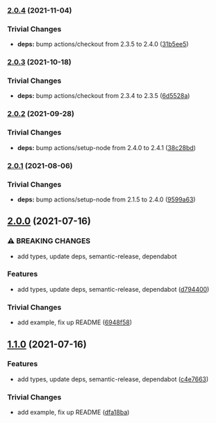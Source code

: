 ### [2.0.4](https://github.com/mikeal/js-sha3/compare/v2.0.3...v2.0.4) (2021-11-04)


### Trivial Changes

* **deps:** bump actions/checkout from 2.3.5 to 2.4.0 ([31b5ee5](https://github.com/mikeal/js-sha3/commit/31b5ee56a037995cb7dc2dbc16917beba3b6f16c))

### [2.0.3](https://github.com/mikeal/js-sha3/compare/v2.0.2...v2.0.3) (2021-10-18)


### Trivial Changes

* **deps:** bump actions/checkout from 2.3.4 to 2.3.5 ([6d5528a](https://github.com/mikeal/js-sha3/commit/6d5528a3ea7321b51ca53d6bcac82ce624b81499))

### [2.0.2](https://github.com/mikeal/js-sha3/compare/v2.0.1...v2.0.2) (2021-09-28)


### Trivial Changes

* **deps:** bump actions/setup-node from 2.4.0 to 2.4.1 ([38c28bd](https://github.com/mikeal/js-sha3/commit/38c28bd298eff3f594e11dde3dd76c5b3a369cca))

### [2.0.1](https://github.com/mikeal/js-sha3/compare/v2.0.0...v2.0.1) (2021-08-06)


### Trivial Changes

* **deps:** bump actions/setup-node from 2.1.5 to 2.4.0 ([9599a63](https://github.com/mikeal/js-sha3/commit/9599a639d04392963ac73cbf98e0b2ea48e23427))

## [2.0.0](https://github.com/mikeal/js-sha3/compare/v1.1.1...v2.0.0) (2021-07-16)


### ⚠ BREAKING CHANGES

* add types, update deps, semantic-release, dependabot

### Features

* add types, update deps, semantic-release, dependabot ([d794400](https://github.com/mikeal/js-sha3/commit/d794400bf8f4d7f2096815ede9315ee311606012))


### Trivial Changes

* add example, fix up README ([6948f58](https://github.com/mikeal/js-sha3/commit/6948f5868647fe370cc25e4955b68bcd632f9e55))

## [1.1.0](https://github.com/mikeal/js-sha3/compare/v1.0.4...v1.1.0) (2021-07-16)


### Features

* add types, update deps, semantic-release, dependabot ([c4e7663](https://github.com/mikeal/js-sha3/commit/c4e76634f2e8836abb222be5571ed4994b6d5a1e))


### Trivial Changes

* add example, fix up README ([dfa18ba](https://github.com/mikeal/js-sha3/commit/dfa18ba0cf09860c2f7a04f11be7961f91c7f865))
